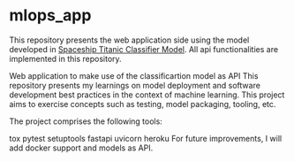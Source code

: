 # mlops_app
This repository presents the web application side using the model developed in [Spaceship Titanic Classifier Model](https://github.com/kojr1234/mlops_exercise). All api functionalities are implemented in this repository.

Web application to make use of the classificartion model as API
This repository presents my learnings on model deployment and software development best practices in the context of machine learning. This project aims to exercise concepts such as testing, model packaging, tooling, etc.

The project comprises the following tools:

tox
pytest
setuptools
fastapi
uvicorn
heroku
For future improvements, I will add docker support and models as API.

